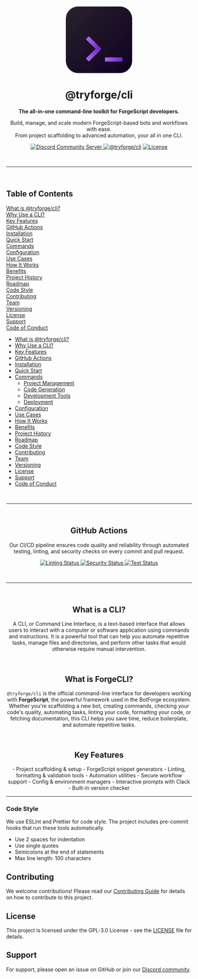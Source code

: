 <!-- Logo -->
<p align="center">
  <img src="./assets/icon/cli.svg" alt="ForgeCLI Logo" width="180" />
</p>

<!-- Title -->
<div id="user-content-toc">
  <ul align="center" style="list-style: none; padding: 0; margin: 0;">
    <summary>
      <h1><strong>@tryforge/cli</strong></h1>
    </summary>
  </ul>
</div>

<!-- Tagline -->
<p align="center"><strong>The all-in-one command-line toolkit for ForgeScript developers.</strong></p>

<!-- Short Description -->
<p align="center">
  Build, manage, and scale modern ForgeScript-based bots and workflows with ease.  
  <br />
  From project scaffolding to advanced automation, your all in one CLI.
</p>

<!-- Badges -->
<p align="center">
  <!-- Discord Server -->
  <a href="https://discord.gg/2kwueME2sj">
    <img src="https://img.shields.io/discord/997899472610795580?style=for-the-badge&logo=discord&logoColor=white&label=Community&color=090A16" alt="Discord Community Server">
  </a>
  <!-- NPM Registry -->
  <a href="https://npmjs.org/package/@tryforge/cli"><img src="https://img.shields.io/github/package-json/v/tryforge/CLI?label=@tryforge/cli&color=090A16&style=for-the-badge&logo=npm" alt="@tryforge/cli"></a>
  <!-- License -->
  <a href="https://github.com/tryforge/CLI/blob/main/LICENSE"><img src="https://img.shields.io/github/license/tryforge/CLI?style=for-the-badge&logo=github&logoColor=white&label=License&color=090A16" alt="License"/></a>
</p>

<br/>

---

<br/>

<div id="user-content-toc">
  <ul style="list-style: none; padding: 0; margin: 0;">
    <summary>
      <h2><strong>Table of Contents</strong></h2>
    </summary>
    <li><a href="#what-is-tryforgecli">What is @tryforge/cli?</a></li>
    <li><a href="#why-use-a-cli">Why Use a CLI?</a></li>
    <li><a href="#key-features">Key Features</a></li>
    <li><a href="#github-actions">GitHub Actions</a></li>
    <li><a href="#installation">Installation</a></li>
    <li><a href="#quick-start">Quick Start</a></li>
    <li><a href="#commands">Commands</a></li>
    <li><a href="#configuration">Configuration</a></li>
    <li><a href="#use-cases">Use Cases</a></li>
    <li><a href="#how-it-works">How It Works</a></li>
    <li><a href="#benefits">Benefits</a></li>
    <li><a href="#project-history">Project History</a></li>
    <li><a href="#roadmap">Roadmap</a></li>
    <li><a href="#code-style">Code Style</a></li>
    <li><a href="#contributing">Contributing</a></li>
    <li><a href="#team">Team</a></li>
    <li><a href="#versioning">Versioning</a></li>
    <li><a href="#license">License</a></li>
    <li><a href="#support">Support</a></li>
    <li><a href="#code-of-conduct">Code of Conduct</a></li>
  </ul>
</div>

- [What is @tryforge/cli?](#github-actions)
- [Why Use a CLI?](#why-use-a-cli)
- [Key Features](#key-features)
- [GitHub Actions](#github-actions)
- [Installation](#installation)
- [Quick Start](#quick-start)
- [Commands](#commands)
  - [Project Management](#project-management)
  - [Code Generation](#code-generation)
  - [Development Tools](#development-tools)
  - [Deployment](#deployment)
- [Configuration](#configuration)
- [Use Cases](#use-cases)
- [How It Works](#how-it-works)
- [Benefits](#benefits)
- [Project History](#project-history)
- [Roadmap](#roadmap)
- [Code Style](#code-style)
- [Contributing](#contributing)
- [Team](#team)
- [Versioning](#versioning)
- [License](#license)
- [Support](#support)
- [Code of Conduct](#code-of-conduct)

<br/>

---

<br/>

<div id="user-content-toc">
  <ul align="center" style="list-style: none; padding: 0; margin: 0;">
    <summary>
      <h2><strong>GitHub Actions</strong></h2>
    </summary>
  </ul>
</div>

<p align="center">Our CI/CD pipeline ensures code quality and reliability through automated
testing, linting, and security checks on every commit and pull request.</p>

<p align="center">
  <!-- Linting -->
  <a href="https://github.com/tryforge/CLI/actions/workflows/linter.yml">
    <img alt="Linting Status" src="https://img.shields.io/github/actions/workflow/status/tryforge/CLI/linter.yml?branch=main&label=Linting&logo=eslint&style=for-the-badge" />
  </a>
  <!-- Security -->
  <a href="https://github.com/tryforge/CLI/actions/workflows/security.yml">
    <img alt="Security Status" src="https://img.shields.io/github/actions/workflow/status/tryforge/CLI/security.yml?branch=main&label=Security&logo=checkmk&style=for-the-badge&logoColor=white" />
  </a>
  <!-- Tests -->
  <a href="https://github.com/tryforge/CLI/actions/workflows/test.yml">
    <img alt="Test Status" src="https://img.shields.io/github/actions/workflow/status/tryforge/CLI/test.yml?branch=main&label=Tests&logo=jest&style=for-the-badge" />
  </a>
</p>

<br/>

---

<br/>

<h2 align="center">What is a CLI?</h2>

<p align="center">A CLI, or Command Line Interface, is a text-based interface that allows users to interact with a computer or software application using commands and instructions. It is a powerful tool that can help you automate repetitive tasks, manage files and directories, and perform other tasks that would otherwise require manual intervention.</p>

<br/>

<h2 align="center">What is ForgeCLI?</h2>

<p align="center"><code>@tryforge/cli</code> is the official command-line interface for developers working with <strong>ForgeScript</strong>, the powerful framework used in the BotForge ecosystem. Whether you're scaffolding a new bot, creating commands, checking your code's quality, automating tasks, linting your code, formatting your code, or fetching documentation, this CLI helps you save time, reduce boilerplate, and automate repetitive tasks.</p>

<br/>

<h2 align="center">Key Features</h2>

<p align="center">- Project scaffolding & setup
- ForgeScript snippet generators
- Linting, formatting & validation tools
- Automation utilities
- Secure workflow support
- Config & environment managers
- Interactive prompts with Clack
- Built-in version checker

---

<!-- What is a CLI? -->
<!-- Why use a CLI? -->
<!-- What is ForgeCLI? -->
<!-- Features -->
<!-- Benefits -->
<!-- Use cases -->
<!-- How it works -->
<!-- Why ForgeCLI? -->
<!-- History -->
<!-- Roadmap -->
<!-- Team -->
<!-- License -->
<!-- Support -->
<!-- Contributing -->
<!-- Code of Conduct -->
<!-- Versioning -->

### Code Style

We use ESLint and Prettier for code style. The project includes pre-commit hooks
that run these tools automatically.

- Use 2 spaces for indentation
- Use single quotes
- Semicolons at the end of statements
- Max line length: 100 characters

## Contributing

We welcome contributions! Please read our
[Contributing Guide](./CONTRIBUTING.md) for details on how to contribute to this
project.

## License

This project is licensed under the GPL-3.0 License - see the [LICENSE](LICENSE)
file for details.

## Support

For support, please open an issue on GitHub or join our
[Discord community](https://discord.gg/2kwueME2sj).
